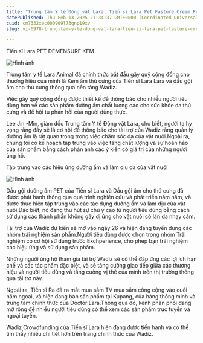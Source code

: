 ```yaml
---
title: "Trung tâm Y tế Động vật Lara, Tiến sĩ Lara Pet Fasture Cream Funding bắt đầu tại Wadiz"
datePublished: Thu Feb 13 2025 21:34:37 GMT+0000 (Coordinated Universal Time)
cuid: cm7332xec000909l73qnp19xv
slug: vi-6978-trung-tam-y-te-dong-vat-lara-tien-si-lara-pet-fasture-cream-funding-bat-dau-tai-wadiz

---
```



Tiến sĩ Lara PET DEMENSURE KEM

![Hình ảnh](https://cdn.hashnode.com/res/hashnode/image/upload/v1739435654489/34b4b7d7-dbe8-417b-a4a2-99edc550ed91.png)

Trung tâm y tế Lara Animal đã chính thức bắt đầu gây quỹ cộng đồng cho thương hiệu của mình là Kem ẩm thú cưng của Tiến sĩ Lara Lara và dầu gội ẩm cho thú cưng thông qua nền tảng Wadiz.

Việc gây quỹ cộng đồng được thiết kế để thông báo cho nhiều người tiêu dùng hơn về các sản phẩm dưỡng ẩm chất lượng cao cho sức khỏe da thú cưng và để hội tụ phản hồi của người dùng thực.

Lee Jin -Min, giám đốc Trung tâm Y tế Động vật Lara, cho biết, người ta hy vọng rằng đây sẽ là cơ hội để thông báo cho tài trợ của Wadiz rằng quản lý dưỡng ẩm là rất quan trọng trong việc chăm sóc da của vật nuôi.Ngoài ra, chúng tôi có kế hoạch tập trung vào việc tăng chất lượng và sự hoàn hảo của sản phẩm bằng cách phản ánh các ý kiến ​​có giá trị của những người ủng hộ.

Tập trung vào các hiệu ứng dưỡng ẩm và làm dịu da của vật nuôi

![Hình ảnh](https://cdn.hashnode.com/res/hashnode/image/upload/v1739435657710/71ad2b97-589e-4cb7-beb9-4abfada47f5d.png)

Dầu gội dưỡng ẩm PET của Tiến sĩ Lara và Dầu gội ẩm cho thú cưng đã được phát hành thông qua quá trình nghiên cứu và phát triển năm năm, và được thực hiện tập trung vào các tác dụng dưỡng ẩm và làm dịu của vật nuôi.Đặc biệt, nó đang thu hút sự chú ý cao từ người tiêu dùng bằng cách sử dụng các thành phần không gây dị ứng cho vật nuôi có làn da nhạy cảm.

Tài trợ của Wadiz dự kiến ​​sẽ mở vào ngày 26 và hiện đang tuyển dụng các nhóm trải nghiệm sản phẩm.Người tiêu dùng được chọn trong nhóm Trải nghiệm có cơ hội sử dụng trước Exchperience, cho phép bạn trải nghiệm các hiệu ứng và sử dụng sản phẩm.

Những người ủng hộ tham gia tài trợ Wadiz sẽ có thể đáp ứng các lợi ích hạn chế và các tác phẩm đặc biệt, và sẽ tăng cường giao tiếp giữa các thương hiệu và người tiêu dùng và tăng cường vị thế của mình trên thị trường thông qua tài trợ này.

Ngoài ra, Tiến sĩ Ra đã ra mắt mua sắm TV mua sắm công cộng vào cuối năm ngoái, và hiện đang bán sản phẩm tại Kupang, cửa hàng thông minh và trung tâm chính thức của Doctor Lara.Thông qua đó, kênh phân phối đang mở rộng để nhiều người tiêu dùng có thể xem các sản phẩm trực tuyến và ngoại tuyến.

Wadiz Crowdfunding của Tiến sĩ Lara hiện đang được tiến hành và có thể tìm thấy nhiều chi tiết hơn trên trang chính thức của Wadiz.